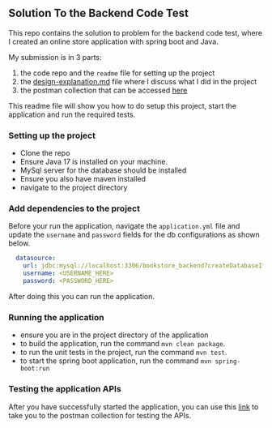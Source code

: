 ## Solution To the Backend Code Test

This repo contains the solution to problem for the backend code test, where I created an online store application with spring boot
and Java.

My submission is in 3 parts:
1. the code repo and the `readme` file for setting up the project
2. the [design-explanation.md](https://github.com/Oluwatodimu/banking-service/blob/main/discussion.md) file where I discuss what I did in the project
3. the postman collection that can be accessed [here](https://www.postman.com/lively-firefly-891824/workspace/my-public-workspace/collection/18629385-c00572dc-13f4-435f-82bf-ac0cbd2d85ed?action=share&creator=18629385&active-environment=18629385-2ebf7579-7078-4850-aa98-2d7284008d14)

This readme file will show you how to do setup this project, start the application and run the required tests.

### Setting up the project

- Clone the repo
- Ensure Java 17 is installed on your machine.
- MySql server for the database should be installed
- Ensure you also have maven installed
- navigate to the project directory

### Add dependencies to the project
Before your run the application, navigate the `application.yml` file and update the
`username` and `password` fields for the db configurations as shown below.

```yaml
  datasource:
    url: jdbc:mysql://localhost:3306/bookstore_backend?createDatabaseIfNotExist=true
    username: <USERNAME_HERE>
    password: <PASSWORD_HERE>
```
After doing this you can run the application.

### Running the application
- ensure you are in the project directory of the application
- to build the application, run the command `mvn clean package`.
- to run the unit tests in the project, run the command `mvn test`.
- to start the spring boot application, run the command `mvn spring-boot:run`


### Testing the application APIs
After you have successfully started the application, you can use this [link](https://www.postman.com/lively-firefly-891824/workspace/my-public-workspace/collection/18629385-c00572dc-13f4-435f-82bf-ac0cbd2d85ed?action=share&creator=18629385&active-environment=18629385-2ebf7579-7078-4850-aa98-2d7284008d14) to
take you to the postman collection for testing the APIs.
